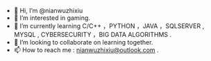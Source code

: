- 👋 Hi, I’m @nianwuzhixiu
- 👀 I’m interested in gaming.
- 🌱 I’m currently learning C/C++ ，PYTHON ，JAVA ，SQLSERVER , MYSQL , CYBERSECURITY ，BIG DATA ALGORITHMS .
- 💞️ I’m looking to collaborate on learning together.
- 📫 How to reach me : nianwuzhixiu@outlook.com .

<!---
nianwuzhixiu/nianwuzhixiu is a ✨ special ✨ repository because its `README.md` (this file) appears on your GitHub profile.
You can click the Preview link to take a look at your changes.
--->

